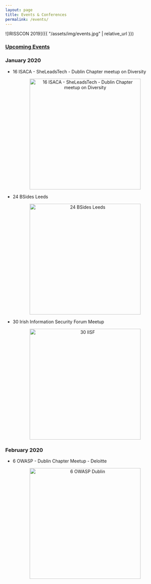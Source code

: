 ```yaml
---
layout: page
title: Events & Conferences
permalink: /events/
---
```


![IRISSCON 2019]({{ "/assets/img/events.jpg" | relative_url }})

### [Upcoming Events](https://heff.ie/upcoming/)

### January 2020

- 16 ISACA - SheLeadsTech - Dublin Chapter meetup on Diversity <br />
<p align="center">
  <img src="{{"/assets/img/isaca.jpg" | relative_url }}" alt="16 ISACA - SheLeadsTech - Dublin Chapter meetup on Diversity" width="350" />
</p>

- 24 BSides Leeds <br />
<p align="center">
  <img src="{{"/assets/img/BSides Leeds.jpg" | relative_url }}" alt="24 BSides Leeds" width="350" />
</p>

- 30 Irish Information Security Forum Meetup <br />
<p align="center">
  <img src="{{"/assets/img/iisf.jpg" | relative_url }}" alt="30 IISF" width="350" />
</p>

### February 2020

- 6 OWASP - Dublin Chapter Meetup - Deloitte <br />
<p align="center">
  <img src="{{"/assets/img/owasp0.jpg" | relative_url }}" alt="6 OWASP Dublin" width="350" />
</p>
